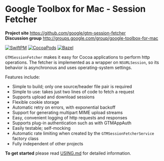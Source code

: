 # Google Toolbox for Mac - Session Fetcher

**Project site** <https://github.com/google/gtm-session-fetcher><br>
**Discussion group** <http://groups.google.com/group/google-toolbox-for-mac>

[![SwiftPM](https://github.com/google/gtm-session-fetcher/actions/workflows/swiftpm.yml/badge.svg?branch=main)](https://github.com/google/gtm-session-fetcher/actions/workflows/swiftpm.yml)
[![CocoaPods](https://github.com/google/gtm-session-fetcher/actions/workflows/cocoapods.yml/badge.svg?branch=main)](https://github.com/google/gtm-session-fetcher/actions/workflows/cocoapods.yml)
[![Bazel](https://github.com/google/gtm-session-fetcher/actions/workflows/bazel.yml/badge.svg?branch=main)](https://github.com/google/gtm-session-fetcher/actions/workflows/bazel.yml)

`GTMSessionFetcher` makes it easy for Cocoa applications to perform http
operations. The fetcher is implemented as a wrapper on `NSURLSession`, so its
behavior is asynchronous and uses operating-system settings.

Features include:
- Simple to build; only one source/header file pair is required
- Simple to use: takes just two lines of code to fetch a request
- Supports upload and download sessions
- Flexible cookie storage
- Automatic retry on errors, with exponential backoff
- Support for generating multipart MIME upload streams
- Easy, convenient logging of http requests and responses
- Supports plug-in authentication such as with GTMAppAuth
- Easily testable; self-mocking
- Automatic rate limiting when created by the `GTMSessionFetcherService` factory class
- Fully independent of other projects

**To get started** please read
[USING.md](USING.md)
for detailed information.
